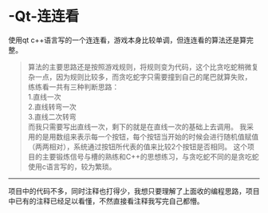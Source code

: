# -Qt-连连看 
使用qt c++语言写的一个连连看，游戏本身比较单调，但连连看的算法还是算完整。  

>算法的主要思路还是按照游戏规则，将规则变为代码，这个比贪吃蛇稍微复杂一点，因为规则比较多，而贪吃蛇字只需要撞到自己的尾巴就算失败，
练练看一共有三种判断思路：  
 1.直线一次  
 2.直线转弯一次  
 3.直线二次转弯  
而我只需要写出直线一次，剩下的就是在直线一次的基础上去调用。
我采用的是用数组来表示每一个按钮，每个按钮当开始的时候会进行随机值赋值（两两相对），系统通过按钮所代表的值来比较2个按钮是否相同。
  这个项目的主要锻炼信号与槽的熟练和C++的思想练习，与贪吃蛇不同的是贪吃蛇使用c语言写的，较为繁琐。
---------------------------------------------------------------------------------------------------------------------
项目中的代码不多，同时注释也打得少，我想只要理解了上面收的编程思路，项目中已有的注释已经足以看懂，不然直接看注释我写完自己都懵。
